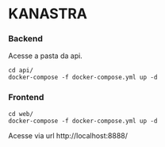 # KANASTRA
### Backend
Acesse a pasta da api.
```shell
cd api/
docker-compose -f docker-compose.yml up -d
```
### Frontend
```shell
cd web/
docker-compose -f docker-compose.yml up -d
```
Acesse via url http://localhost:8888/
